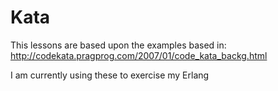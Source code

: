Kata
====

This lessons are based upon the examples based in: http://codekata.pragprog.com/2007/01/code_kata_backg.html

I am currently using these to exercise my Erlang